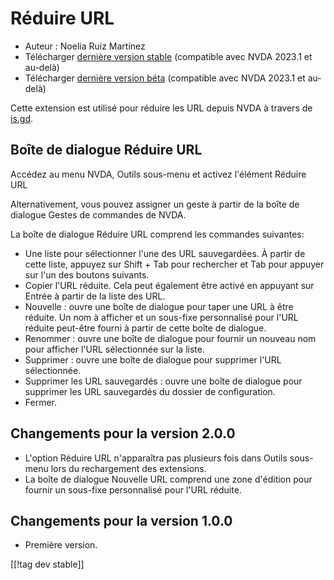 # Réduire URL #

* Auteur : Noelia Ruiz Martínez
* Télécharger [dernière version stable][1] (compatible avec NVDA 2023.1 et
  au-delà)
* Télécharger [dernière version béta][2] (compatible avec NVDA 2023.1 et
  au-delà)

Cette extension est utilisé pour réduire les URL depuis NVDA à travers de
[is.gd][3].

## Boîte de dialogue Réduire URL ##

Accédez au menu NVDA, Outils sous-menu et activez l'élément Réduire URL

Alternativement, vous pouvez assigner un geste à partir de la boîte de
dialogue Gestes de commandes de NVDA.

La boîte de dialogue Réduire URL comprend les commandes suivantes:

* Une liste pour sélectionner l'une des URL sauvegardées. À partir de cette
  liste, appuyez sur Shift + Tab pour rechercher et Tab pour appuyer sur
  l'un des boutons suivants.
* Copier l'URL réduite. Cela peut également être activé en appuyant sur
  Entrée à partir de la liste des URL.
* Nouvelle : ouvre une boîte de dialogue pour taper une URL à être
  réduite. Un nom à afficher et un sous-fixe personnalisé pour l'URL réduite
  peut-être fourni à partir de cette boîte de dialogue.
* Renommer : ouvre une boîte de dialogue pour fournir un nouveau nom pour
  afficher l'URL sélectionnée sur la liste.
* Supprimer : ouvre une boîte de dialogue pour supprimer l'URL sélectionnée.
* Supprimer les URL sauvegardés : ouvre une boîte de dialogue pour supprimer
  les URL sauvegardés  du dossier de configuration.
* Fermer.

## Changements pour la version 2.0.0 ##

* L'option Réduire URL n'apparaîtra pas plusieurs fois dans Outils sous-menu
  lors du rechargement des extensions.
* La boîte de dialogue Nouvelle URL comprend une zone d'édition pour fournir
  un sous-fixe personnalisé pour l'URL réduite.

## Changements pour la version 1.0.0 ##

* Première version.

[[!tag dev stable]]

[1]: https://www.nvaccess.org/addonStore/legacy?file=urlShortener

[2]: https://www.nvaccess.org/addonStore/legacy?file=urlShortener-beta

[3]: https://is.gd
